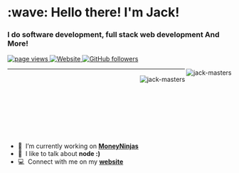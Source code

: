 <h1 align="left" id="macropower-title">:wave: Hello there! I'm Jack!</h1>
<h3 align="left">I do software development, full stack web development And More!</h3>

<p align="left">
  <a href="https://github.com/jack-masters/jack-masters">
    <img src="https://komarev.com/ghpvc/?username=jack-masters" alt="page views"  />
  </a>
  <a href="https://jack-masters.co.uk">
    <img alt="Website" src="https://img.shields.io/website?url=https%3A%2F%2Fjack-masters.co.uk">
  </a>
  <a href="https://github.com/jack-masters?tab=followers">
    <img alt="GitHub followers" src="https://img.shields.io/github/followers/jack-masters?style=flat&logo=github">
  </a>
</p>

<a href="#jack-masters-title">
  <img src="https://github-readme-stats.vercel.app/api?username=jack-masters&amp;hide_title=false&amp;hide_rank=false&amp;show_icons=true&amp;include_all_commits=true&amp;count_private=true&amp;disable_animations=false&amp;theme=dracula&amp;locale=en&amp;hide_border=false&amp;order=1" alt="jack-masters" align="right" />
</a><hr>
<a href="#jack-masters-othr">
  <img src="https://github-readme-stats.vercel.app/api/top-langs?username=jack-masters&locale=en&hide_title=false&layout=compact&card_width=320&langs_count=5&theme=dracula&hide_border=false&order=2" alt="jack-masters" align="right" />
</a>
<br>
<br>
<br>
<br>
<br>
<br>
<br>
<br>

- :seedling: &nbsp;I’m currently working on **[MoneyNinjas]**
- :speech_balloon: &nbsp;I like to talk about **node :)**
- :computer: &nbsp;Connect with me on my **[website]**

[MoneyNinjas]: https://github.com/jack-masters/MoneyNinjas "jack-masters/MoneyNinjas"
[website]: https://jacobcolvin.com/ "My Website"
